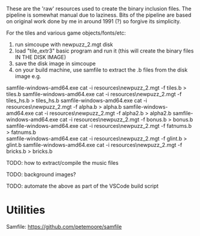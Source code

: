 These are the 'raw' resources used to create the binary inclusion files.
The pipeline is somewhat manual due to laziness. Bits of the pipeline are based on original work done by me in around 1991 (?) so forgive its simplicity.

For the tiles and various game objects/fonts/etc:

1. run simcoupe with newpuzz_2.mgt disk
2. load "tile_extr3" basic program and run it (this will create the binary files IN THE DISK IMAGE)
3. save the disk image in simcoupe
4. on your build machine, use samfile to extract the .b files from the disk image e.g.

samfile-windows-amd64.exe cat -i resources\newpuzz_2.mgt -f tiles.b > tiles.b
samfile-windows-amd64.exe cat -i resources\newpuzz_2.mgt -f tiles_hs.b > tiles_hs.b 
samfile-windows-amd64.exe cat -i resources\newpuzz_2.mgt -f alpha.b > alpha.b
samfile-windows-amd64.exe cat -i resources\newpuzz_2.mgt -f alpha2.b > alpha2.b
samfile-windows-amd64.exe cat -i resources\newpuzz_2.mgt -f bonus.b > bonus.b
samfile-windows-amd64.exe cat -i resources\newpuzz_2.mgt -f fatnums.b > fatnums.b  
samfile-windows-amd64.exe cat -i resources\newpuzz_2.mgt -f glint.b > glint.b 
samfile-windows-amd64.exe cat -i resources\newpuzz_2.mgt -f bricks.b > bricks.b 

TODO: how to extract/compile the music files

TODO: background images?

TODO: automate the above as part of the VSCode build script


Utilities
=========

Samfile: https://github.com/petemoore/samfile
